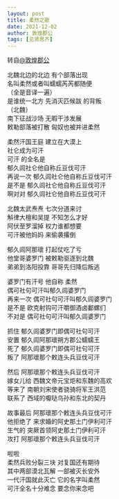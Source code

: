 ```yaml
---
layout: post
title: 柔然之歌
date: 2021-12-02
author: 敦煌郡公
tags: [见贤思齐]
---
```


 转自[@敦煌郡公](https://weibo.com/u/page/like/1904789157)

北魏北边的北边 有个部落出现<br>
名叫柔然或者叫蠕蠕芮芮都随便<br>
（全是音译一遍）<br>
是谁统一北方 先消灭匹候跋 的背叛<br>
（北魏）<br>
南下征战沙场 无暇干涉发展<br>
敕勒部落被打散 匈奴也被并进柔然<br>

柔然汗国王庭 建立在大漠上<br>
社仑成为可汗<br>
可汗 的全名是<br>
郁久闾社仑他自称丘豆伐可汗<br>
再说一次 郁久闾社仑他自称丘豆伐可汗<br>
是不是 郁久闾社仑他自称丘豆伐可汗<br>
啊对对 郁久闾社仑他自称丘豆伐可汗<br>

北魏太武焘焘 七次分道来讨<br>
斛律大檀和吴提 不知怎么才好<br>
阿伏至罗溜掉 权力谁都想要<br>
可汗被他妈妈 来偷袭撂倒<br>

郁久闾阿那瓌 打起仗吃了亏<br>
他堂哥婆罗门 被敕勒驱逐到北魏<br>
弟弟到洛阳投靠 哥哥先归降后叛逃<br>

婆罗门有汗号 他自称 柔然<br>
偶可社句可汗叫郁久闾婆罗门<br>
再来一次 偶可社句可汗叫郁久闾婆罗门<br>
是不是 欧克射钩可汗嚼御酒卤鄱螺们<br>
不对是 偶可社句可汗叫郁久闾婆罗门<br>

抓住 郁久闾婆罗门即偶可社句可汗<br>
安置 郁久闾阿那瓌朔方郡公蠕蠕王<br>
死了 郁久闾婆罗门即偶可社句可汗<br>
叛了 阿那瓌那个敕连头兵豆伐可汗<br>

然后 阿那瓌那个敕连头兵豆伐可汗<br>
嫁女儿给 西魏文帝元宝炬和东魏的高欢<br>
等来了 南朝刘宋使者骁骑将军王洪范<br>
联系了 西域的嚈哒乌孙和东北的契丹<br>

故事最后 阿那瓌那个敕连头兵豆伐可汗<br>
他拒绝了 来求婚的阿史那土门伊利可汗<br>
生气的 突厥首领阿史那土门伊利可汗<br>
攻打 阿那瓌那个敕连头兵豆伐可汗<br>

啦啦<br>
柔然兵败分裂三块 对复国还有期待<br>
其中两部漠北瓦解 一部被灭长安外<br>
一代汗国就此灭亡 它的名字叫柔然<br>
可汗全名十分难念 要念你来念吧<br>